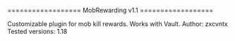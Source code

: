 ================== MobRewarding v1.1 ==================

Customizable plugin for mob kill rewards. Works with Vault.
Author: zxcvntx
Tested versions: 1.18
